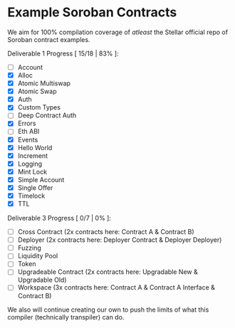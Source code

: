 # Example Soroban Contracts

We aim for 100% compilation coverage of _atleast_ the Stellar official repo of Soroban contract examples.

Deliverable 1 Progress [ 15/18 | 83% ]:
* [ ] Account
* [x] Alloc
* [x] Atomic Multiswap
* [x] Atomic Swap
* [x] Auth
* [x] Custom Types
* [ ] Deep Contract Auth
* [x] Errors
* [ ] Eth ABI
* [x] Events
* [x] Hello World
* [x] Increment
* [x] Logging
* [x] Mint Lock
* [x] Simple Account
* [x] Single Offer
* [x] Timelock
* [x] TTL

Deliverable 3 Progress [ 0/7 | 0% ]:
* [ ] Cross Contract (2x contracts here: Contract A & Contract B)
* [ ] Deployer (2x contracts here: Deployer Contract & Deployer Deployer)
* [ ] Fuzzing
* [ ] Liquidity Pool
* [ ] Token
* [ ] Upgradeable Contract (2x contracts here: Upgradable New & Upgradable Old)
* [ ] Workspace (3x contracts here: Contract A & Contract A Interface & Contract B)

We also will continue creating our own to push the limits of what this compiler (technically transpiler) can do.